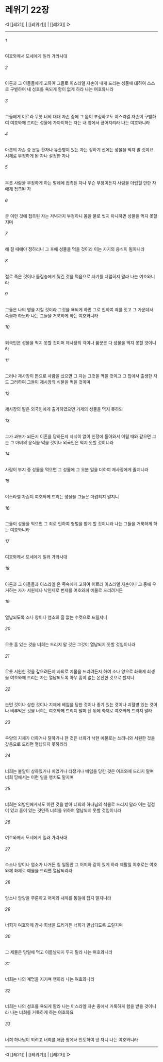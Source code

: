 # 레위기 22장

◁ [[레21]] | [[레위기]] | [[레23]] ▷
***

###### 1
여호와께서 모세에게 일러 가라사대

###### 2
아론과 그 아들들에게 고하여 그들로 이스라엘 자손이 내게 드리는 성물에 대하여 스스로 구별하여 내 성호를 욕되게 함이 없게 하라 나는 여호와니라

###### 3
그들에게 이르라 무릇 너의 대대 자손 중에 그 몸이 부정하고도 이스라엘 자손이 구별하여 여호와께 드리는 성물에 가까이하는 자는 내 앞에서 끊어지리라 나는 여호와니라

###### 4
아론의 자손 중 문둥 환자나 유출병이 있는 자는 정하기 전에는 성물을 먹지 말 것이요 시체로 부정하게 된 자나 설정한 자나

###### 5
무릇 사람을 부정하게 하는 벌레에 접촉된 자나 무슨 부정이든지 사람을 더럽힐 만한 자에게 접촉된 자

###### 6
곧 이런 것에 접촉된 자는 저녁까지 부정하니 몸을 물로 씻지 아니하면 성물을 먹지 못할지며

###### 7
해 질 때에야 정하리니 그 후에 성물을 먹을 것이라 이는 자기의 응식이 됨이니라

###### 8
절로 죽은 것이나 들짐승에게 찢긴 것을 먹음으로 자기를 더럽히지 말라 나는 여호와니라

###### 9
그들은 나의 명을 지킬 것이라 그것을 욕되게 하면 그로 인하여 죄를 짓고 그 가운데서 죽을까 하노라 나는 그들을 거룩하게 하는 여호와니라

###### 10
외국인은 성물을 먹지 못할 것이며 제사장의 객이나 품꾼은 다 성물을 먹지 못할 것이니라

###### 11
그러나 제사장이 돈으로 사람을 샀으면 그 자는 그것을 먹을 것이고 그 집에서 출생한 자도 그러하여 그들이 제사장의 식물을 먹을 것이며

###### 12
제사장의 딸은 외국인에게 출가하였으면 거제의 성물을 먹지 못하되

###### 13
그가 과부가 되든지 이혼을 당하든지 자식이 없이 친정에 돌아와서 어릴 때와 같으면 그는 그 아비의 응식을 먹을 것이나 외국인은 먹지 못할 것이니라

###### 14
사람이 부지 중 성물을 먹으면 그 성물에 그 오분 일을 더하여 제사장에게 줄지니라

###### 15
이스라엘 자손이 여호와께 드리는 성물을 그들은 더럽히지 말지니

###### 16
그들이 성물을 먹으면 그 죄로 인하여 형벌을 받게 할 것이니라 나는 그들을 거룩하게 하는 여호와니라

###### 17
여호와께서 모세에게 일러 가라사대

###### 18
아론과 그 아들들과 이스라엘 온 족속에게 고하여 이르라 이스라엘 자손이나 그 중에 우거하는 자가 서원제나 낙헌제로 번제를 여호와께 예물로 드리려거든

###### 19
열납되도록 소나 양이나 염소의 흠 없는 수컷으로 드릴지니

###### 20
무릇 흠 있는 것을 너희는 드리지 말 것은 그것이 열납되지 못할 것임이니라

###### 21
무릇 서원한 것을 갚으려든지 자의로 예물을 드리려든지 하여 소나 양으로 화목제 희생을 여호와께 드리는 자는 열납되도록 아무 흠이 없는 온전한 것으로 할지니

###### 22
눈먼 것이나 상한 것이나 지체에 베임을 당한 것이나 종기 있는 것이나 괴혈병 있는 것이나 비루먹은 것을 너희는 여호와께 드리지 말며 단 위에 화제로 여호와께 드리지 말라

###### 23
우양의 지체가 더하거나 덜하거나 한 것은 너희가 낙헌 예물로는 쓰려니와 서원한 것을 갚음으로 드리면 열납되지 못하리라

###### 24
너희는 불알이 상하였거나 치었거나 터졌거나 베임을 당한 것은 여호와께 드리지 말며 너희 땅에서는 이런 일을 행치도 말지며

###### 25
너희는 외방인에게서도 이런 것을 받아 너희의 하나님의 식물로 드리지 말라 이는 결점이 있고 흠이 있는 것인즉 너희를 위하여 열납되지 못할 것임이니라

###### 26
여호와께서 모세에게 일러 가라사대

###### 27
수소나 양이나 염소가 나거든 칠 일동안 그 어미와 같이 있게 하라 제팔일 이후로는 여호와께 화제로 예물을 드리면 열납되리라

###### 28
암소나 암양을 무론하고 어미와 새끼를 동일에 잡지 말지니라

###### 29
너희가 여호와께 감사 희생을 드리거든 너희가 열납되도록 드릴지며

###### 30
그 제물은 당일에 먹고 이튿날까지 두지 말라 나는 여호와니라

###### 31
너희는 나의 계명을 지키며 행하라 나는 여호와니라

###### 32
너희는 나의 성호를 욕되게 말라 나는 이스라엘 자손 중에서 거룩하게 함을 받을 것이니라 나는 너희를 거룩하게 하는 여호와요

###### 33
너희 하나님이 되려고 너희를 애굽 땅에서 인도하여 낸 자니 나는 여호와니라

***
◁ [[레21]] | [[레위기]] | [[레23]] ▷